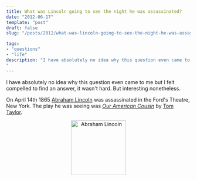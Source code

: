 ```yaml
---
title: What was Lincoln going to see the night he was assassinated?
date: "2012-06-17"
template: "post"
draft: false
slug: "/posts/2012/what-was-lincoln-going-to-see-the-night-he-was-assassinated/"

tags:
- "questions"
- "life"
description: "I have absolutely no idea why this question even came to me but I felt compelled to find an answer, it wasn't hard.  But interesting nonetheless."
---
```

I have absolutely no idea why this question even came to me but I felt compelled to find an answer, it wasn't hard.  But interesting nonetheless.

On April 14th 1865 [Abraham Lincoln](http://en.wikipedia.org/wiki/Abraham_Lincoln) was assassinated in the Ford's Theatre, New York.  The play he was seeing was *[Our American Cousin](http://en.wikipedia.org/wiki/Our_American_Cousin)* by [Tom Taylor](http://en.wikipedia.org/wiki/Tom_Taylor).

<div style="text-align:center"><img src="http://brendanmckenzie.com/content/media/2012/06/lincoln.jpg" alt="Abraham Lincoln" style="height:150px" /></div>
